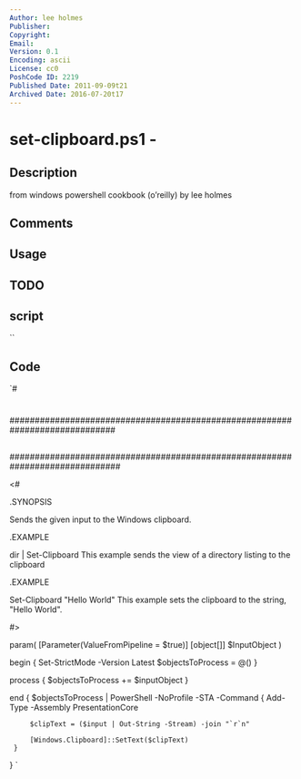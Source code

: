 ```yaml
---
Author: lee holmes
Publisher: 
Copyright: 
Email: 
Version: 0.1
Encoding: ascii
License: cc0
PoshCode ID: 2219
Published Date: 2011-09-09t21
Archived Date: 2016-07-20t17
---
```


# set-clipboard.ps1 - 

## Description

from windows powershell cookbook (o’reilly) by lee holmes

## Comments



## Usage



## TODO



## script

``

## Code

`#
 #
 #############################################################################
 ##
 ##
 ##
 ##############################################################################
 
 <#
 
 .SYNOPSIS
 
 Sends the given input to the Windows clipboard.
 
 .EXAMPLE
 
 dir | Set-Clipboard
 This example sends the view of a directory listing to the clipboard
 
 .EXAMPLE
 
 Set-Clipboard "Hello World"
 This example sets the clipboard to the string, "Hello World".
 
 #>
 
 param(
     [Parameter(ValueFromPipeline = $true)]
     [object[]] $InputObject
 )
 
 begin
 {
     Set-StrictMode -Version Latest
     $objectsToProcess = @()
 }
 
 process
 {
     $objectsToProcess += $inputObject
 }
 
 end
 {
     $objectsToProcess | PowerShell -NoProfile -STA -Command {
         Add-Type -Assembly PresentationCore
 
         $clipText = ($input | Out-String -Stream) -join "`r`n"
 
         [Windows.Clipboard]::SetText($clipText)
     }
 }
`

